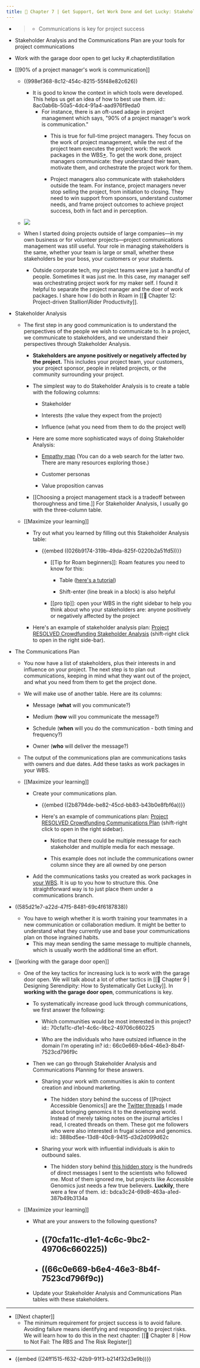 ```yaml
---
title: 🧰 Chapter 7 | Get Support, Get Work Done and Get Lucky: Stakeholder Communications
---
```


- > - Communications is key for project success
- Stakeholder Analysis and the Communications Plan are your tools for project communications
- Work with the garage door open to get lucky
#.chapterdistillation

- [[90% of a project manager's work is communication]]
	 - ((998ef368-8c12-454c-8215-55f48e82c626))
		 - It is good to know the context in which tools were developed. This helps us get an idea of how to best use them.
id:: 8ac0ab6b-50a5-4dc4-91a4-aad976f9eda0
			 - For instance, there is an oft-used adage in project management which says, "90% of a project manager's work is communication."
				 - This is true for full-time project managers. They focus on the work of project management, while the rest of the project team executes the project work: the work packages in the WBS[*](((3030e9f6-de72-49b3-bc22-c03687be3949))). To get the work done, project managers communicate: they understand their team, motivate them, and orchestrate the project work for them.

				 - Project managers also communicate with stakeholders outside the team. For instance, project managers never stop selling the project, from initiation to closing. They need to win support from sponsors, understand customer needs, and frame project outcomes to achieve project success, both in fact and in perception.

	 - ![](https://firebasestorage.googleapis.com/v0/b/firescript-577a2.appspot.com/o/imgs%2Fapp%2FRoamfu%2FWVTMvO31gv.png?alt=media&token=34214aee-d334-4d40-b3aa-26ea47745f2f)

	 - When I started doing projects outside of large companies—in my own business or for volunteer projects—project communications management was still useful. Your role in managing stakeholders is the same, whether your team is large or small, whether these stakeholders be your boss, your customers or your students.
		 - Outside corporate tech, my project teams were just a handful of people. Sometimes it was just me. In this case, my manager self was orchestrating project work for my maker self. I found it helpful to separate the project manager and the doer of work packages. I share how I do both in Roam in [[🧰 Chapter 12: Project-driven Stallion\Rider Productivity]].

- Stakeholder Analysis
	 - The first step in any good communication is to understand the perspectives of the people we wish to communicate to. In a project, we communicate to stakeholders, and we understand their perspectives through Stakeholder Analysis.
		 - **Stakeholders are anyone positively or negatively affected by the project.** This includes your project team, your customers, your project sponsor, people in related projects, or the community surrounding your project.

		 - The simplest way to do Stakeholder Analysis is to create a table with the following columns:
			 - Stakeholder

			 - Interests (the value they expect from the project)

			 - Influence (what you need from them to do the project well)

		 - Here are some more sophisticated ways of doing Stakeholder Analysis:
			 - [Empathy map](https://medium.com/the-xplane-collection/updated-empathy-map-canvas-46df22df3c8a) (You can do a web search for the latter two. There are many resources exploring those.)

			 - Customer personas

			 - Value proposition canvas

		 - [[Choosing a project management stack is a tradeoff between thoroughness and time.]] For Stakeholder Analysis, I usually go with the three-column table. 

	 - [[Maximize your learning]]
		 - Try out what you learned by filling out this Stakeholder Analysis table:
			 - {{embed  ((026b9174-319b-49da-825f-0220b2a51fd5))}}
				 - [[Tip for Roam beginners]]: Roam features you need to know for this:
					 - Table ([here's a tutorial](https://www.youtube.com/watch?v=nZHlz6RUleE))

					 - Shift-enter (line break in a block) is also helpful

				 - [[pro tip]]: open your WBS in the right sidebar to help you think about who your stakeholders are: anyone positively or negatively affected by the project

		 - Here's an example of stakeholder analysis plan: [Project RESOLVED Crowdfunding Stakeholder Analysis](((be56e7ae-b479-4b77-ae47-a66fce06d3f5))) (shift-right click to open in the right side-bar).

- The Communications Plan
	 - You now have a list of stakeholders, plus their interests in and influence on your project. The next step is to plan out communications, keeping in mind what they want out of the project, and what you need from them to get the project done.

	 - We will make use of another table. Here are its columns:
		 - Message (__what__ will you communicate?)

		 - Medium (__how__ will you communicate the message?)

		 - Schedule (__when__ will you do the communication - both timing and frequency?)

		 - Owner (__who__ will deliver the message?)

	 - The output of the communications plan are communications tasks with owners and due dates. Add these tasks as work packages in your WBS.

	 - [[Maximize your learning]]
		 - Create your communications plan.
			 - {{embed  ((2b8794de-be82-45cd-bb83-b43b0e8fbf6a))}}

			 - Here's an example of communications plan: [Project RESOLVED Crowdfunding Communications Plan](((5567d878-b915-440a-aa24-5ee19f7d859f))) (shift-right click to open in the right sidebar).
				 - Notice that there could be multiple message for each stakeholder and multiple media for each message.

				 - This example does not include the communications owner column since they are all owned by one person

		 - Add the communications tasks you created as work packages in [your WBS](((de4955b2-951b-476c-8b82-f69034814483))). It is up to you how to structure this. One straightforward way is to just place them under a communications branch.

- ((585d21e7-a22d-47f5-8481-69c4f6187838))
	 - You have to weigh whether it is worth training your teammates in a new communication or collaboration medium. It might be better to understand what they currently use and base your communications plan on those ingrained habits.
		 - This may mean sending the same message to multiple channels, which is usually worth the additional time an effort.

- [[working with the garage door open]]
	 - One of the key tactics for increasing luck is to work with the garage door open. We will talk about a lot of other tactics in [[🧰 Chapter 9 | Designing Serendipity: How to Systematically Get Lucky]]. In **working with the garage door open**, communications is key.
		 - To systematically increase good luck through communications, we first answer the following:
			 - Which communities would be most interested in this project?
id:: 70cfa11c-d1e1-4c6c-9bc2-49706c660225

			 - Who are the individuals who have outsized influence in the domain I'm operating in?
id:: 66c0e669-b6e4-46e3-8b4f-7523cd796f9c

		 - Then we can go through Stakeholder Analysis and Communications Planning for these answers.
			 - Sharing your work with communities is akin to content creation and inbound marketing.
				 - The hidden story behind the success of [[Project Accessible Genomics]] are the [Twitter threads](https://scrapbox.io/kahlil/Genomics_Twitter_Threads) I made about bringing genomics it to the developing world. Instead of merely taking notes on the journal articles I read, I created threads on them. These got me followers who were also interested in frugal science and genomics.
id:: 388bd5ee-13d8-40c8-9415-d3d2d099d62c

			 - Sharing your work with influential individuals is akin to outbound sales.
				 - The hidden story behind [this hidden story](((388bd5ee-13d8-40c8-9415-d3d2d099d62c))) is the hundreds of direct messages I sent to the scientists who followed me. Most of them ignored me, but projects like Accessible Genomics just needs a few true believers. __Luckily__, there were a few of them.
id:: bdca3c24-69d8-463a-a1ed-387b49b3134a

	 - [[Maximize your learning]]
		 - What are your answers to the following questions?
			 - ((70cfa11c-d1e1-4c6c-9bc2-49706c660225))
				 - 

			 - ((66c0e669-b6e4-46e3-8b4f-7523cd796f9c))
				 - 

		 - Update your Stakeholder Analysis and Communications Plan tables with these stakeholders.

- ---

- [[Next chapter]]
	 - The minimum requirement for project success is to avoid failure. Avoiding failure means identifying and responding to project risks. We will learn how to do this in the next chapter: [[🧰 Chapter 8 | How to Not Fail: The RBS and The Risk Register]]

- ---

- {{embed  ((24ff1515-f632-42b9-91f3-b214f32d3e9b))}}
